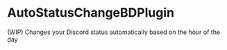 # AutoStatusChangeBDPlugin
(WIP) Changes your Discord status automatically based on the hour of the day
